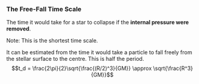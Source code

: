 ### The Free-Fall Time Scale
The time it would take for a star to collapse if the **internal pressure were removed**.

Note: This is the shortest time scale.

It can be estimated from the time it would take a particle to fall freely from the stellar surface to the centre. This is half the period. $$t_d = \frac{2\pi}{2}\sqrt{\frac{(R/2)^3}{GM}} \approx \sqrt{\frac{R^3}{GM}}$$
